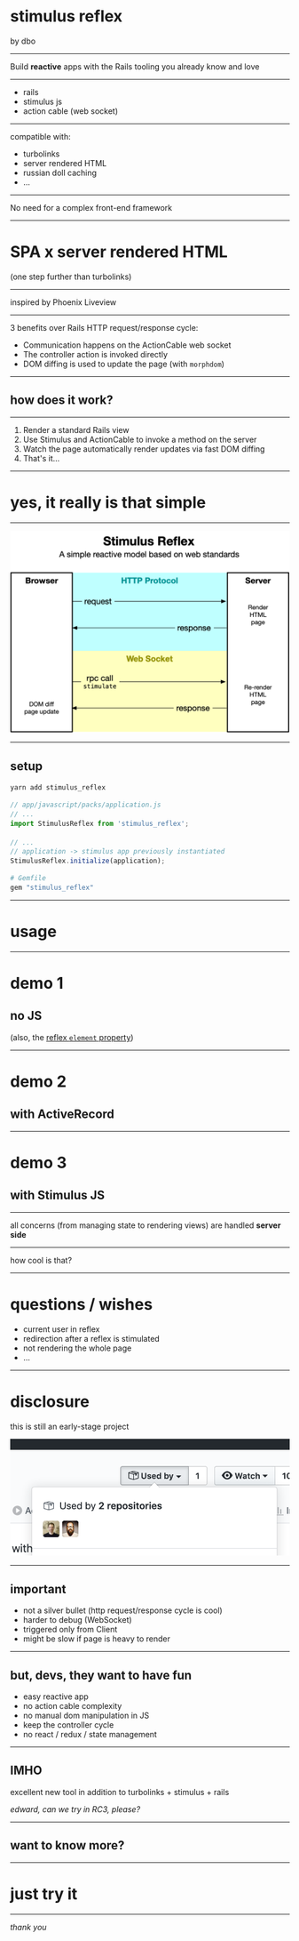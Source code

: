 # stimulus reflex


by dbo

---

Build **reactive** apps with the Rails tooling you already know and love


---

- rails
- stimulus js
- action cable (web socket)

---


compatible with:
- turbolinks
- server rendered HTML
- russian doll caching
- ...

---


No need for a complex front-end framework


---


# SPA x server rendered HTML

(one step further than turbolinks)


---


inspired by Phoenix Liveview


---


3 benefits over Rails HTTP request/response cycle:
- Communication happens on the ActionCable web socket
- The controller action is invoked directly
- DOM diffing is used to update the page (with `morphdom`)


---

## how does it work?

---



1. Render a standard Rails view
2. Use Stimulus and ActionCable to invoke a method on the server
3. Watch the page automatically render updates via fast DOM diffing
4. That's it...


---


# yes, it really is that simple


---


![Stimulus Reflex schema](https://raw.githubusercontent.com/hopsoft/stimulus_reflex/master/docs/diagram.png)


---

## setup

```bash
yarn add stimulus_reflex
```

```js
// app/javascript/packs/application.js
// ...
import StimulusReflex from 'stimulus_reflex';

// ...
// application -> stimulus app previously instantiated
StimulusReflex.initialize(application);
```

```ruby
# Gemfile
gem "stimulus_reflex"
```

---

# usage

---

# demo 1

## no JS

(also, the [reflex `element` property](https://github.com/hopsoft/stimulus_reflex#the-reflex-element-property))


---


# demo 2

## with ActiveRecord


---

# demo 3

## with Stimulus JS


---

all concerns (from managing state to rendering views) are handled **server side**

---

how cool is that? 

---

# questions / wishes


- current user in reflex
- redirection after a reflex is stimulated
- not rendering the whole page
- ...

---


# disclosure

this is still an early-stage project 


![only used by 2 repos](https://raw.githubusercontent.com/db0sch/demo_stimulus_reflex_like/master/repo_used_screenshot.png)


---

## important
- not a silver bullet (http request/response cycle is cool)
- harder to debug (WebSocket)
- triggered only from Client
- might be slow if page is heavy to render


---


## but, devs, they want to have fun 

- easy reactive app
- no action cable complexity
- no manual dom manipulation in JS
- keep the controller cycle
- no react / redux / state management


---

## IMHO

excellent new tool in addition to turbolinks + stimulus + rails

*edward, can we try in RC3, please?*

---


## want to know more?


---


# just try it


---


*thank you*